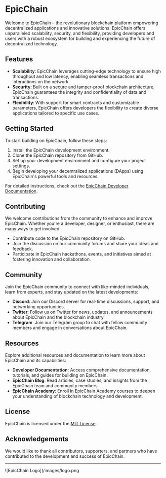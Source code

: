 # EpicChain

Welcome to EpicChain – the revolutionary blockchain platform empowering decentralized applications and innovative solutions. EpicChain offers unparalleled scalability, security, and flexibility, providing developers and users with a robust ecosystem for building and experiencing the future of decentralized technology.

## Features

- **Scalability**: EpicChain leverages cutting-edge technology to ensure high throughput and low latency, enabling seamless transactions and interactions on the network.
- **Security**: Built on a secure and tamper-proof blockchain architecture, EpicChain guarantees the integrity and confidentiality of data and transactions.
- **Flexibility**: With support for smart contracts and customizable parameters, EpicChain offers developers the flexibility to create diverse applications tailored to specific use cases.

## Getting Started

To start building on EpicChain, follow these steps:

1. Install the EpicChain development environment.
2. Clone the EpicChain repository from GitHub.
3. Set up your development environment and configure your project settings.
4. Begin developing your decentralized applications (DApps) using EpicChain's powerful tools and resources.

For detailed instructions, check out the [EpicChain Developer Documentation](https://docs.epicchain.io).

## Contributing

We welcome contributions from the community to enhance and improve EpicChain. Whether you're a developer, designer, or enthusiast, there are many ways to get involved:

- Contribute code to the EpicChain repository on GitHub.
- Join the discussion on our community forums and share your ideas and feedback.
- Participate in EpicChain hackathons, events, and initiatives aimed at fostering innovation and collaboration.

## Community

Join the EpicChain community to connect with like-minded individuals, learn from experts, and stay updated on the latest developments:

- **Discord**: Join our Discord server for real-time discussions, support, and networking opportunities.
- **Twitter**: Follow us on Twitter for news, updates, and announcements about EpicChain and the blockchain industry.
- **Telegram**: Join our Telegram group to chat with fellow community members and engage in conversations about EpicChain.

## Resources

Explore additional resources and documentation to learn more about EpicChain and its capabilities:

- **Developer Documentation**: Access comprehensive documentation, tutorials, and guides for building on EpicChain.
- **EpicChain Blog**: Read articles, case studies, and insights from the EpicChain team and community members.
- **EpicChain Academy**: Enroll in EpicChain Academy courses to deepen your understanding of blockchain technology and development.

## License

EpicChain is licensed under the [MIT License](LICENSE).

## Acknowledgements

We would like to thank all contributors, supporters, and partners who have contributed to the development and success of EpicChain.

---

![EpicChain Logo](/images/logo.png
